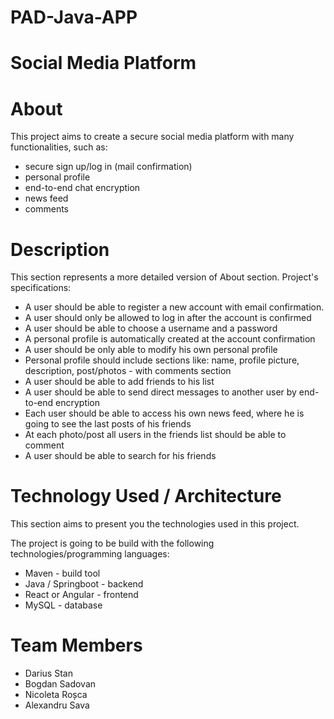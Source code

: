 # PAD-Java-APP
# Social Media Platform

# About

This project aims to create a secure social media platform with many functionalities, such as:
* secure sign up/log in (mail confirmation)
* personal profile
* end-to-end chat encryption
* news feed
* comments

# Description

This section represents a more detailed version of About section. Project's specifications:

* A user should be able to register a new account with email confirmation.
* A user should only be allowed to log in after the account is confirmed
* A user should be able to choose a username and a password
* A personal profile is automatically created at the account confirmation
* A user should be only able to modify his own personal profile
* Personal profile should include sections like: name, profile picture, description, post/photos - with comments section
* A user should be able to add friends to his list
* A user should be able to send direct messages to another user by end-to-end encryption
* Each user should be able to access his own news feed, where he is going to see the last posts of his friends
* At each photo/post all users in the friends list should be able to comment
* A user should be able to search for his friends

# Technology Used / Architecture

This section aims to present you the technologies used in this project.

The project is going to be build with the following technologies/programming languages:

* Maven - build tool
* Java / Springboot - backend
* React or Angular - frontend
* MySQL - database

# Team Members

* Darius Stan
* Bogdan Sadovan
* Nicoleta Roșca
* Alexandru Sava
